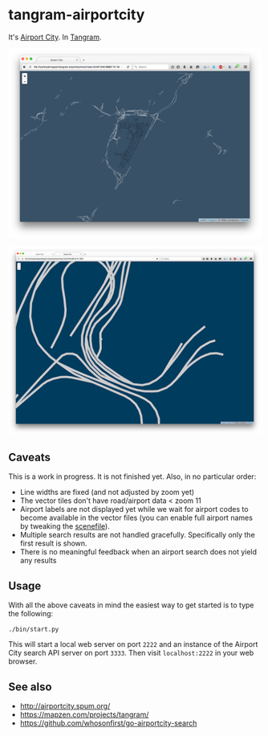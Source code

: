 # tangram-airportcity

It's [Airport City](http://airportcity.spum.org/). In [Tangram](https://mapzen.com/projects/tangram/).

![](images/tangram-airportcity.png)

![](images/tangram-airportcity-noodles.png)

## Caveats

This is a work in progress. It is not finished yet. Also, in no particular order:

* Line widths are fixed (and not adjusted by zoom yet)
* The vector tiles don't have road/airport data < zoom 11
* Airport labels are not displayed yet while we wait for airport codes to become available in the vector files (you can enable full airport names by tweaking the [scenefile](www/tangram/airportcity.yaml)).
* Multiple search results are not handled gracefully. Specifically only the first result is shown.
* There is no meaningful feedback when an airport search does not yield any results

## Usage

With all the above caveats in mind the easiest way to get started is to type the following:

```
./bin/start.py
```

This will start a local web server on port `2222` and an instance of the Airport City search API server on port `3333`. Then visit `localhost:2222` in your web browser.


## See also

* http://airportcity.spum.org/
* https://mapzen.com/projects/tangram/
* https://github.com/whosonfirst/go-airportcity-search
